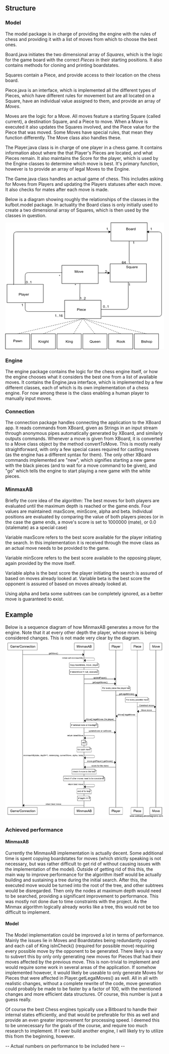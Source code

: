 ## Structure
### Model

The model package is in charge of providing the engine with the rules of chess and providing it with a list of moves from which to choose the best ones. 

Board.java initiates the two dimensional array of *Squares*, which is the logic for the game board with the correct *Pieces* in their starting positions. It also contains methods for cloning and printing boardstates.

Squares contain a Piece, and provide access to their location on the chess board. 

Piece.java is an interface, which is implemented all the different types of Pieces, which have different rules for movement but are all located on a Square, have an individual value assigned to them, and provide an array of *Moves*. 

Moves are the logic for a Move. All moves feature a starting Square (called current), a destination Square, and a Piece to move. When a Move is executed it also updates the Squares involved, and the Piece value for the Piece that was moved. Some Moves have special rules, that mean they function differently. The Move class also handles these.

The Player.java class is in charge of one player in a chess game. It contains information about where the that Player's Pieces are located, and what Pieces remain. It also maintains the Score for the player, which is used by the Engine classes to determine which move is best. It's primary function, however is to provide an array of legal Moves to the Engine.

The Game.java class handles an actual game of chess. This includes asking for Moves from Players and updating the Players statuses after each move. It also checks for mates after each move is made.

Below is a diagram showing roughly the relationships of the classes in the kufbot.model package. In actuality the Board class is only initially used to create a two dimensional array of Squares, which is then used by the classes in question. 
  
![Class Diagram](https://github.com/antlammi/ChessAI_TiRa/blob/master/documentation/Chess%20Engine%20Diagram.png)   
    
    
### Engine

The engine package contains the logic for the chess engine itself, or how the engine chooses what it considers the best one 
from a list of available moves. It contains the Engine.java interface, which is implemented by a few different classes, each of which is its own implementation of a chess engine. For now among these is the class enabling a human player to manually input moves.

### Connection

The connection package handles connecting the application to the XBoard app. It reads commands from XBoard, given as Strings in an input stream through anonymous pipes automatically generated by XBoard, and similarly outputs commands. Whenever a move is given from XBoard, it is converted to a Move class object by the method convertToMove. This is mostly really straightforward, with only a few special cases required for castling moves (as the engine has a different syntax for them). The only other XBoard commands implemented are "new", which signifies starting a new game with the black pieces (and to wait for a move command to be given), and "go" which tells the engine to start playing a new game with the white pieces.


### MinmaxAB
Briefly the core idea of the algorithm: The best moves for both players are evaluated until the maximum depth is reached or the game ends. Four values are maintained: maxScore, minScore, alpha and beta. Individual positions are evaluated by comparing the value of both players pieces (or in the case the game ends, a move's score is set to 1000000 (mate), or 0.0 (stalemate) as a special case)

Variable maxScore refers to the best score available for the player initiating the search. In this implementation it is received through the move class as an actual move needs to be provided to the game.   

Variable minScore refers to the best score available to the opposing player, again provided by the move itself.     

Variable alpha is the best score the player initiating the search is assured of based on moves already looked at.
Variable beta is the best score the opponent is assured of based on moves already looked at.    

Using alpha and beta some subtrees can be completely ignored, as a better move is guaranteed to exist.  

## Example
Below is a sequence diagram of how MinmaxAB generates a move for the engine. Note that it at every other depth the player, whose move is being considered changes. This is not made very clear by the diagram.
![Sequence Diagram](https://github.com/antlammi/ChessAI_TiRa/blob/master/documentation/Sequence%20Diagram%20MinmaxAB.png)

### Achieved performance 
#### MinmaxAB
Currently the MinmaxAB implementation is actually decent. Some additional time is spent copying boardstates for moves (which strictly speaking is not necessary, but was rather difficult to get rid of without causing issues with the implementation of the model). Outside of getting rid of this this, the main way to improve performance for the algorithm itself would be actually building and sustaining a tree during the initial search. After this, the executed move would be turned into the root of the tree, and other subtrees would be disregarded. Then only the nodes at maximum depth would need to be searched, providing a significant improvement to performance. This was mostly not done due to time constraints with the project. As the Minmax algorithm logically already works like a tree, this would not be too difficult to implement.
 
#### Model
The Model implementation could be improved a lot in terms of performance. Mainly the issues lie in Moves and Boardstates being redundantly copied and each call of King isInCheck() (required for possible move) requiring every possible move by the opponent to be generated. There likely is a way to subvert this by only only generating new moves for Pieces that had their moves affected by the previous move. This is non-trivial to implement and would require some work in several areas of the application. If somehow implemented however, it would likely be useable to only generate Moves for Pieces that were affected in Player.getLegalMoves() as well. All in all with realistic changes, without a complete rewrite of the code, move generation could probably be made to be faster by a factor of 100, with the mentioned changes and more efficient data structures. Of course, this number is just a guess really.

Of course the best Chess engines typically use a Bitboard to handle their internal states efficiently, and that would be preferable for this as well and provide an even greater improvement for processing speed. I deemed this to be unnecessary for the goals of the course, and require too much research to implement. If I ever build another engine, I will likely try to utilize this from the beginning, however.


-- Actual numbers on performance to be included here --


